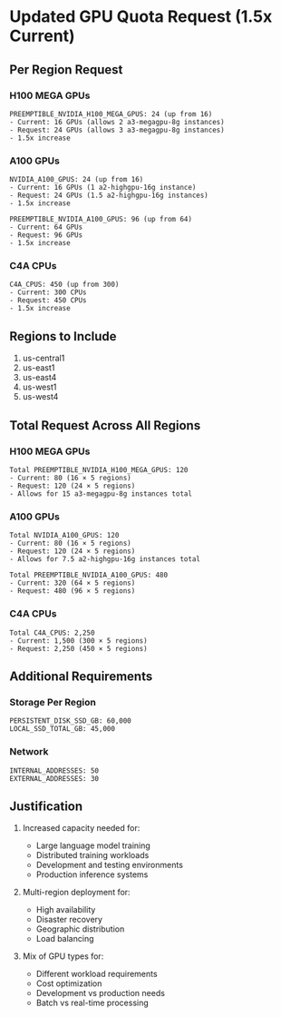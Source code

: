 # Updated GPU Quota Request (1.5x Current)

## Per Region Request

### H100 MEGA GPUs
```
PREEMPTIBLE_NVIDIA_H100_MEGA_GPUS: 24 (up from 16)
- Current: 16 GPUs (allows 2 a3-megagpu-8g instances)
- Request: 24 GPUs (allows 3 a3-megagpu-8g instances)
- 1.5x increase
```

### A100 GPUs
```
NVIDIA_A100_GPUS: 24 (up from 16)
- Current: 16 GPUs (1 a2-highgpu-16g instance)
- Request: 24 GPUs (1.5 a2-highgpu-16g instances)
- 1.5x increase

PREEMPTIBLE_NVIDIA_A100_GPUS: 96 (up from 64)
- Current: 64 GPUs
- Request: 96 GPUs
- 1.5x increase
```

### C4A CPUs
```
C4A_CPUS: 450 (up from 300)
- Current: 300 CPUs
- Request: 450 CPUs
- 1.5x increase
```

## Regions to Include
1. us-central1
2. us-east1
3. us-east4
4. us-west1
5. us-west4

## Total Request Across All Regions

### H100 MEGA GPUs
```
Total PREEMPTIBLE_NVIDIA_H100_MEGA_GPUS: 120
- Current: 80 (16 × 5 regions)
- Request: 120 (24 × 5 regions)
- Allows for 15 a3-megagpu-8g instances total
```

### A100 GPUs
```
Total NVIDIA_A100_GPUS: 120
- Current: 80 (16 × 5 regions)
- Request: 120 (24 × 5 regions)
- Allows for 7.5 a2-highgpu-16g instances total

Total PREEMPTIBLE_NVIDIA_A100_GPUS: 480
- Current: 320 (64 × 5 regions)
- Request: 480 (96 × 5 regions)
```

### C4A CPUs
```
Total C4A_CPUS: 2,250
- Current: 1,500 (300 × 5 regions)
- Request: 2,250 (450 × 5 regions)
```

## Additional Requirements

### Storage Per Region
```
PERSISTENT_DISK_SSD_GB: 60,000
LOCAL_SSD_TOTAL_GB: 45,000
```

### Network
```
INTERNAL_ADDRESSES: 50
EXTERNAL_ADDRESSES: 30
```

## Justification
1. Increased capacity needed for:
   - Large language model training
   - Distributed training workloads
   - Development and testing environments
   - Production inference systems

2. Multi-region deployment for:
   - High availability
   - Disaster recovery
   - Geographic distribution
   - Load balancing

3. Mix of GPU types for:
   - Different workload requirements
   - Cost optimization
   - Development vs production needs
   - Batch vs real-time processing
